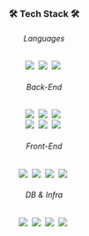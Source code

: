 <h3 align="center">🛠 Tech Stack 🛠</h3>

<div align="center">
  <h6>Languages</h6>
  <img src="https://img.shields.io/badge/JavaScript-F7DF1E?style=for-the-badge&logo=JavaScript&logoColor=black">&nbsp;
  <img src="https://img.shields.io/badge/TypeScript-3178C6?style=for-the-badge&logo=TypeScript&logoColor=white">&nbsp;
  <img src="https://img.shields.io/badge/Java-007396?style=for-the-badge&logo=Java&logoColor=white">&nbsp;
</div>

<div align="center">
  <h6>Back-End</h6>
  <div>
    <img src="https://img.shields.io/badge/Node.js-339933?style=for-the-badge&logo=Node.js&logoColor=white">&nbsp;
    <img src="https://img.shields.io/badge/Express-000000?style=for-the-badge&logo=Express&logoColor=white">&nbsp;
    <img src="https://img.shields.io/badge/NestJS-E0234E?style=for-the-badge&logo=NestJS&logoColor=white">&nbsp;
  </.div>
  <div>
    <img src="https://img.shields.io/badge/Spring Boot-6DB33F?style=for-the-badge&logo=SpringBoot&logoColor=white">&nbsp;
    <img src="https://img.shields.io/badge/Hibernate-59666C?style=for-the-badge&logo=Hibernate&logoColor=white">&nbsp;
    <img src="https://img.shields.io/badge/Spring Security-6DB33F?style=for-the-badge&logo=SpringSecurity&logoColor=white">&nbsp;
  </div>
</div>

<div align="center">
  <h6>Front-End</h6>
  <img src="https://img.shields.io/badge/React-61DAFB?style=for-the-badge&logo=React&logoColor=black">&nbsp;
  <img src="https://img.shields.io/badge/Redux-764ABC?style=for-the-badge&logo=Redux&logoColor=white">&nbsp;
  <img src="https://img.shields.io/badge/Sass-CC6699?style=for-the-badge&logo=Sass&logoColor=white">&nbsp;
  <img src="https://img.shields.io/badge/CSS in JS-DB7093?style=for-the-badge&logo=StyledComponents&logoColor=white">&nbsp;
</div>

<div align="center">
  <h6>DB & Infra</h6>
  <div>
    <img src="https://img.shields.io/badge/MySQL-4479A1?style=for-the-badge&logo=MySQL&logoColor=white">&nbsp;
    <img src="https://img.shields.io/badge/Docker-2496ED?style=for-the-badge&logo=Docker&logoColor=white">&nbsp;
    <img src="https://img.shields.io/badge/Ubuntu-E95420?style=for-the-badge&logo=Ubuntu&logoColor=white">&nbsp;
    <img src="https://img.shields.io/badge/AWS-232F3E?style=for-the-badge&logo=amazonaws&logoColor=white">&nbsp;
  </div>
</div>

<!--
**m-dzn/m-dzn** is a ✨ _special_ ✨ repository because its `README.md` (this file) appears on your GitHub profile.

Here are some ideas to get you started:

- 🔭 I’m currently working on ...
- 🌱 I’m currently learning ...
- 👯 I’m looking to collaborate on ...
- 🤔 I’m looking for help with ...
- 💬 Ask me about ...
- 📫 How to reach me: ...
- 😄 Pronouns: ...
- ⚡ Fun fact: ...
-->
